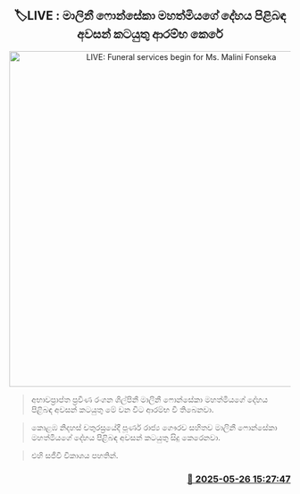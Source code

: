 <p align='center'><b><h2 align='center' title='LIVE: Funeral services begin for Ms. Malini Fonseka'>🏷LIVE : මාලිනී ෆොන්සේකා මහත්මියගේ දේහය පිළිබඳ අවසන් කටයුතු ආරම්භ කෙරේ</h2></b></p>
<p align='center'><img src='https://helakuru.sgp1.cdn.digitaloceanspaces.com/esana/images/lib/malani-u.jpg' width='600' alt='LIVE: Funeral services begin for Ms. Malini Fonseka'></p>

> අභාවප්‍රාප්ත ප්‍රවීණ රංගන ශිල්පිනී මාලිනී ෆොන්සේකා මහත්මියගේ දේහය පිළිබඳ අවසන් කටයුතු මේ වන විට ආරම්භ වී තිබෙනවා.

> කොළඹ නිදහස් චතුරස්‍රයේදී පූර්ණ රාජ්‍ය ගෞරව සහිතව මාලිනී ෆොන්සේකා මහත්මියගේ දේහය පිළිබඳ අවසන් කටයුතු සිදු කෙරෙනවා.

> එහි සජීවී විකාශය පහතින්.



<h3 align='right'><a href='https://www.helakuru.lk/esana/p/110441/'>📅 2025-05-26 15:27:47</a></h3>
